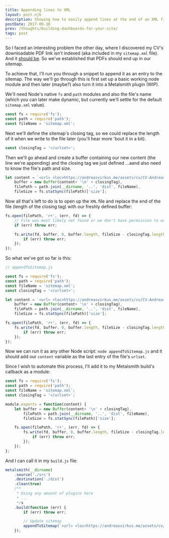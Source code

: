 ```yaml
---
title: Appending lines to XML
layout: post.njk
description: Showing how to easily append lines at the end of an XML file (like your sitemap).
postDate: 2017-09-30
prev: /thoughts/building-dashboards-for-your-site/
tags: post
---
```


So I faced an interesting problem the other day, where
I discovered my CV's downloadable PDF link isn't indexed (aka included in my
`sitemap.xml` file). And it [should be](https://www.thewebmaster.com/seo/2016/feb/24/google-we-index-pdfs-just-like-any-other-web-page/). So we've established that PDFs should end up in our sitemap.

To achieve that, I'll run you through a snippet to append it as an entry to the sitemap.
The way we'll go through this is first set up a basic working node module and
then later (maybe?) also turn it into a Metalsmith plugin (WIP).

We'll need Node's native `fs` and `path` modules and also the file's name
(which you can later make dynamic, but currently we'll settle for the default
`sitemap.xml` value).

```js
const fs = require('fs');
const path = require('path');
const fileName = 'sitemap.xml';
```

Next we'll define the sitemap's closing tag, so we could replace the length of it
when we write to the file later (you'll hear more 'bout it in a bit).

```js
const closingTag = '</urlset>';
```

Then we'll go ahead and create a buffer containing our new content (the line
we're appending) and the closing tag we just defined
...aand also need to know the file's path and size.

```js
let content = `<url> <loc>https://andreasvirkus.me/assets/cv/CV-Andreas-Johan-Virkus.pdf</loc> </url>`,
    buffer = new Buffer(content+ '\n' + closingTag),
    filePath = path.join(__dirname, '..', 'dist', fileName),
    fileSize = fs.statSync(filePath)['size'];
```

Now all that's left to do is to open up the `XML` file and replace the
end of the file (length of the closing tag) with our freshly defined buffer:

```js
fs.open(filePath, 'r+', (err, fd) => {
    // File was most likely not found or we don't have permission to write
    if (err) throw err;

    fs.write(fd, buffer, 0, buffer.length, fileSize - closingTag.length, err => {
        if (err) throw err;
    });
});
```

So what we've got so far is this:
```js
// appendToSitemap.js

const fs = require('fs');
const path = require('path');
const fileName = 'sitemap.xml';
const closingTag = '</urlset>';

let content = `<url> <loc>https://andreasvirkus.me/assets/cv/CV-Andreas-Johan-Virkus.pdf</loc> </url>`,
    buffer = new Buffer(content+ '\n' + closingTag),
    filePath = path.join(__dirname, '..', 'dist', fileName),
    fileSize = fs.statSync(filePath)['size'];

fs.open(filePath, 'r+', (err, fd) => {
    fs.write(fd, buffer, 0, buffer.length, fileSize - closingTag.length, err => {
        if (err) throw err;
    });
});
```

Now we can run it as any other Node script: `node appendToSitemap.js` and
it should add our `content` variable as the last entry of the file's `urlset`.

Since I wish to automate this process, I'll add it to my Metalsmith
build's callback as a module:

```js
const fs = require('fs');
const path = require('path');
const fileName = 'sitemap.xml';
const closingTag = '</urlset>';

module.exports = function(content) {
    let buffer = new Buffer(content+ '\n' + closingTag),
        filePath = path.join(__dirname, '..', 'dist', fileName),
        fileSize = fs.statSync(filePath)['size'];

    fs.open(filePath, 'r+', (err, fd) => {
        fs.write(fd, buffer, 0, buffer.length, fileSize - closingTag.length, err => {
            if (err) throw err;
        });
    });
};
```

And I can call it in my `build.js` file:

```js
metalsmith(__dirname)
    .source('./src')
    .destination('./dist')
    .clean(true)
    /**
     * Using any amount of plugins here
     * ...
     */s
    .build(function (err) {
        if (err) throw err;

        // Update sitemap
        appendToSitemap(`<url> <loc>https://andreasvirkus.me/assets/cv/CV-Andreas-Johan-Virkus.pdf</loc> </url>`);
    });
```

